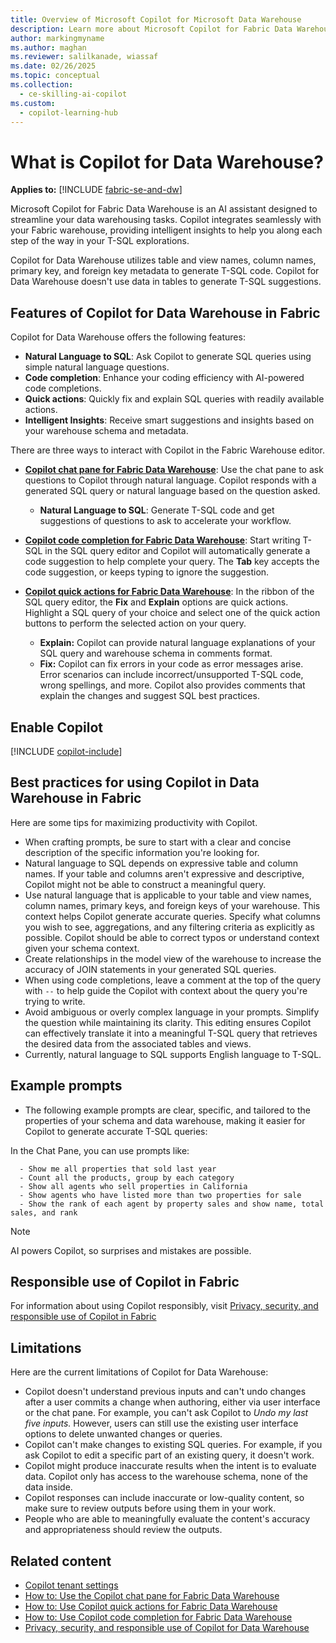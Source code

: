 ```yaml
---
title: Overview of Microsoft Copilot for Microsoft Data Warehouse
description: Learn more about Microsoft Copilot for Fabric Data Warehouse, the integrated AI assistant for your Fabric warehouse.
author: markingmyname
ms.author: maghan
ms.reviewer: salilkanade, wiassaf
ms.date: 02/26/2025
ms.topic: conceptual
ms.collection:
  - ce-skilling-ai-copilot
ms.custom:
  - copilot-learning-hub
---
```


# What is Copilot for Data Warehouse?

**Applies to:** [!INCLUDE [fabric-se-and-dw](includes/applies-to-version/fabric-se-and-dw.md)]

Microsoft Copilot for Fabric Data Warehouse is an AI assistant designed to streamline your data warehousing tasks. Copilot integrates seamlessly with your Fabric warehouse, providing intelligent insights to help you along each step of the way in your T-SQL explorations.

Copilot for Data Warehouse utilizes table and view names, column names, primary key, and foreign key metadata to generate T-SQL code. Copilot for Data Warehouse doesn't use data in tables to generate T-SQL suggestions.

## Features of Copilot for Data Warehouse in Fabric

Copilot for Data Warehouse offers the following features:

- **Natural Language to SQL**: Ask Copilot to generate SQL queries using simple natural language questions.
- **Code completion**: Enhance your coding efficiency with AI-powered code completions.
- **Quick actions**: Quickly fix and explain SQL queries with readily available actions.
- **Intelligent Insights**: Receive smart suggestions and insights based on your warehouse schema and metadata.

There are three ways to interact with Copilot in the Fabric Warehouse editor.

- **[Copilot chat pane for Fabric Data Warehouse](copilot-chat-pane.md)**: Use the chat pane to ask questions to Copilot through natural language. Copilot responds with a generated SQL query or natural language based on the question asked.
  - **Natural Language to SQL**: Generate T-SQL code and get suggestions of questions to ask to accelerate your workflow.
  
- **[Copilot code completion for Fabric Data Warehouse](copilot-code-completion.md)**: Start writing T-SQL in the SQL query editor and Copilot will automatically generate a code suggestion to help complete your query. The **Tab** key accepts the code suggestion, or keeps typing to ignore the suggestion.

- **[Copilot quick actions for Fabric Data Warehouse](copilot-quick-action.md)**: In the ribbon of the SQL query editor, the **Fix** and **Explain** options are quick actions. Highlight a SQL query of your choice and select one of the quick action buttons to perform the selected action on your query.
  - **Explain:** Copilot can provide natural language explanations of your SQL query and warehouse schema in comments format.
  - **Fix:** Copilot can fix errors in your code as error messages arise. Error scenarios can include incorrect/unsupported T-SQL code, wrong spellings, and more. Copilot also provides comments that explain the changes and suggest SQL best practices.

## Enable Copilot

[!INCLUDE [copilot-include](../includes/copilot-include.md)]

## Best practices for using Copilot in Data Warehouse in Fabric

Here are some tips for maximizing productivity with Copilot.

- When crafting prompts, be sure to start with a clear and concise description of the specific information you're looking for.
- Natural language to SQL depends on expressive table and column names. If your table and columns aren't expressive and descriptive, Copilot might not be able to construct a meaningful query.
- Use natural language that is applicable to your table and view names, column names, primary keys, and foreign keys of your warehouse. This context helps Copilot generate accurate queries. Specify what columns you wish to see, aggregations, and any filtering criteria as explicitly as possible. Copilot should be able to correct typos or understand context given your schema context.
- Create relationships in the model view of the warehouse to increase the accuracy of JOIN statements in your generated SQL queries.
- When using code completions, leave a comment at the top of the query with `--` to help guide the Copilot with context about the query you're trying to write.
- Avoid ambiguous or overly complex language in your prompts. Simplify the question while maintaining its clarity. This editing ensures Copilot can effectively translate it into a meaningful T-SQL query that retrieves the desired data from the associated tables and views.
- Currently, natural language to SQL supports English language to T-SQL.

## Example prompts

- The following example prompts are clear, specific, and tailored to the properties of your schema and data warehouse, making it easier for Copilot to generate accurate T-SQL queries:

In the Chat Pane, you can use prompts like:

```copilot-prompt
  - Show me all properties that sold last year
  - Count all the products, group by each category
  - Show all agents who sell properties in California
  - Show agents who have listed more than two properties for sale
  - Show the rank of each agent by property sales and show name, total sales, and rank
```

> [!NOTE]  
> AI powers Copilot, so surprises and mistakes are possible.

## Responsible use of Copilot in Fabric

For information about using Copilot responsibly, visit [Privacy, security, and responsible use of Copilot in Fabric](../fundamentals/copilot-privacy-security.md)

## Limitations

Here are the current limitations of Copilot for Data Warehouse:

- Copilot doesn't understand previous inputs and can't undo changes after a user commits a change when authoring, either via user interface or the chat pane. For example, you can't ask Copilot to *Undo my last five inputs.* However, users can still use the existing user interface options to delete unwanted changes or queries.
- Copilot can't make changes to existing SQL queries. For example, if you ask Copilot to edit a specific part of an existing query, it doesn't work.
- Copilot might produce inaccurate results when the intent is to evaluate data. Copilot only has access to the warehouse schema, none of the data inside.
- Copilot responses can include inaccurate or low-quality content, so make sure to review outputs before using them in your work.
- People who are able to meaningfully evaluate the content's accuracy and appropriateness should review the outputs.

## Related content

- [Copilot tenant settings](../admin/service-admin-portal-copilot.md)
- [How to: Use the Copilot chat pane for Fabric Data Warehouse](copilot-chat-pane.md)
- [How to: Use Copilot quick actions for Fabric Data Warehouse](copilot-quick-action.md)
- [How to: Use Copilot code completion for Fabric Data Warehouse](copilot-code-completion.md)
- [Privacy, security, and responsible use of Copilot for Data Warehouse](../fundamentals/copilot-data-warehouse-privacy-security.md)
